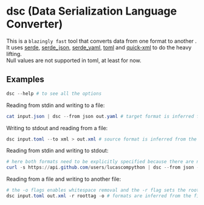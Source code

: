 # dsc (Data Serialization Language Converter)

This is a `blazingly fast` tool that converts data from one format to another .  
It uses [serde](https://crates.io/crates/serde), [serde_json](https://crates.io/crates/serde_json), [serde_yaml](https://crates.io/crates/serde_yaml), [toml](https://crates.io/crates/toml) and [quick-xml](https://crates.io/crates/quick-xml) to do the heavy lifting.  
Null values are not supported in toml, at least for now.

## Examples

```ps1
dsc --help # to see all the options
```

Reading from stdin and writing to a file:

```ps1
cat input.json | dsc --from json out.yaml # target format is inferred from the file extension 
```

Writing to stdout and reading from a file:

```ps1
dsc input.toml --to xml > out.xml # source format is inferred from the file extension 
```

Reading from stdin and writing to stdout:

```ps1
# here both formats need to be explicitly specified because there are no file extensions
curl -s https://api.github.com/users/lucascompython | dsc --from json --to yaml | cat 
```

Reading from a file and writing to another file:

```ps1
# the -o flags enables whitespace removal and the -r flag sets the root tag for xml
dsc input.toml out.xml -r roottag -o # formats are inferred from the file extensions
```
